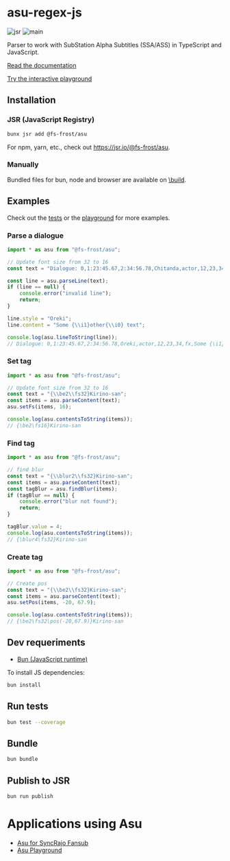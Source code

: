# asu-regex-js

![jsr](https://jsr.io/badges/@fs-frost/asu)
![main](https://github.com/FS-Frost/asu-regex-js/actions/workflows/main.yml/badge.svg)

Parser to work with SubStation Alpha Subtitles (SSA/ASS) in TypeScript and JavaScript.

[Read the documentation](https://fs-frost.github.io/asu-regex-js/docs)

[Try the interactive playground](https://fs-frost.github.io/asu-regex-js)

## Installation

### JSR (JavaScript Registry)

```sh
bunx jsr add @fs-frost/asu
```

For npm, yarn, etc., check out https://jsr.io/@fs-frost/asu.

### Manually

Bundled files for bun, node and browser are available on [\build](https://github.com/FS-Frost/asu-regex-js/tree/main/build).

## Examples

Check out the [tests](https://github.com/FS-Frost/asu-regex-js/blob/main/src/asu.test.ts) or the [playground](https://fs-frost.github.io/asu-regex-js) for more examples.

### Parse a dialogue

```ts
import * as asu from "@fs-frost/asu";

// Update font size from 32 to 16
const text = "Dialogue: 0,1:23:45.67,2:34:56.78,Chitanda,actor,12,23,34,fx,{\\pos(182,421)}LINE 1";

const line = asu.parseLine(text);
if (line == null) {
    console.error("invalid line");
    return;
}

line.style = "Oreki";
line.content = "Some {\\i1}other{\\i0} text";

console.log(asu.lineToString(line));
// Dialogue: 0,1:23:45.67,2:34:56.78,Oreki,actor,12,23,34,fx,Some {\i1}other{\i0} text
```

### Set tag

```ts
import * as asu from "@fs-frost/asu";

// Update font size from 32 to 16
const text = "{\\be2\\fs32}Kirino-san";
const items = asu.parseContent(text);
asu.setFs(items, 16);

console.log(asu.contentsToString(items));
// {\be2\fs16}Kirino-san
```
### Find tag

```ts
import * as asu from "@fs-frost/asu";

// find blur
const text = "{\\blur2\\fs32}Kirino-san";
const items = asu.parseContent(text);
const tagBlur = asu.findBlur(items);
if (tagBlur == null) {
    console.error("blur not found");
    return;
}

tagBlur.value = 4;
console.log(asu.contentsToString(items));
// {\blur4\fs32}Kirino-san
```

### Create tag

```ts
import * as asu from "@fs-frost/asu";

// Create pos
const text = "{\\be2\\fs32}Kirino-san";
const items = asu.parseContent(text);
asu.setPos(items, -20, 67.9);

console.log(asu.contentsToString(items));
// {\be2\fs32\pos(-20,67.9)}Kirino-san
```

## Dev requeriments

- [Bun (JavaScript runtime)](https://bun.sh/)

To install JS dependencies:
```sh
bun install
```

## Run tests

```sh
bun test --coverage
```

## Bundle

```sh
bun bundle
```

## Publish to JSR

```sh
bun run publish
```

# Applications using Asu

- [Asu for SyncRajo Fansub](https://github.com/FS-Frost/asu-web)
- [Asu Playground](https://fs-frost.github.io/asu-regex-js)
